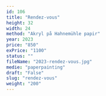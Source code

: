 ```yaml
---
id: 106
title: "Rendez-vous"
height: 32
width: 24
method: "Akryl på Hahnemühle papir"
year: 2023
price: "850"
exPrice: "1100"
status: ""
fileName: "2023-rendez-vous.jpg"
medie: "paperpainting"
draft: "False"
slug: "rendez-vous"
weight: "200"
---
```


